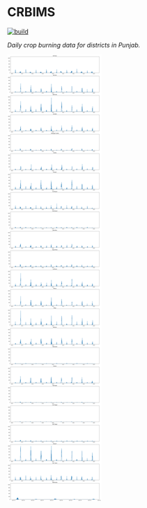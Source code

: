 # CRBIMS
[![build](https://github.com/waitasecant/CRBIMS/actions/workflows/main.yml/badge.svg)](https://github.com/waitasecant/CRBIMS/actions/workflows/main.yml)

*Daily crop burning data for districts in Punjab.*

![alt text](https://github.com/waitasecant/CRBIMS/blob/main/trends.png?raw=true)
